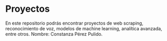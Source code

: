 # Proyectos
En este repositorio podrás encontrar proyectos de web scraping, reconocimiento de voz, modelos de machine learning, analítica avanzada, entre otros.
Nombre: Constanza Pérez Pulido. 
